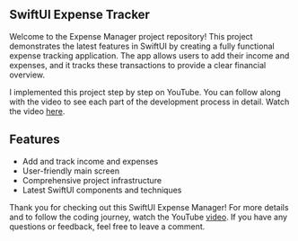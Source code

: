 ## SwiftUI Expense Tracker

Welcome to the Expense Manager project repository! This project demonstrates the latest features in SwiftUI by creating a fully functional expense tracking application. The app allows users to add their income and expenses, and it tracks these transactions to provide a clear financial overview.

I implemented this project step by step on YouTube. You can follow along with the video to see each part of the development process in detail. Watch the video [here](https://youtu.be/YP8X8YDevKQ).

## Features

* Add and track income and expenses
* User-friendly main screen
* Comprehensive project infrastructure
* Latest SwiftUI components and techniques

Thank you for checking out this SwiftUI Expense Manager! For more details and to follow the coding journey, watch the YouTube [video](https://youtu.be/YP8X8YDevKQ). If you have any questions or feedback, feel free to leave a comment.
